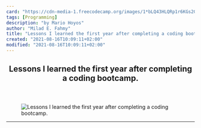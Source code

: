 ```yaml
---
card: "https://cdn-media-1.freecodecamp.org/images/1*bLQ43HLQRp1r6KGs2G7PsA.jpeg"
tags: [Programming]
description: "by Mario Hoyos"
author: "Milad E. Fahmy"
title: "Lessons I learned the first year after completing a coding bootcamp."
created: "2021-08-16T10:09:11+02:00"
modified: "2021-08-16T10:09:11+02:00"
---
```

<div class="site-wrapper">
<main id="site-main" class="site-main outer">
<div class="inner">
<article class="post-full post tag-programming tag-web-development tag-javascript tag-codingbootcamp tag-software-development ">
<header class="post-full-header">
<h1 class="post-full-title">Lessons I learned the first year after completing a coding bootcamp.</h1>
</header>
<figure class="post-full-image">
<picture>
<source media="(max-width: 700px)" sizes="1px" srcset="data:image/gif;base64,R0lGODlhAQABAIAAAAAAAP///yH5BAEAAAAALAAAAAABAAEAAAIBRAA7 1w">
<source media="(min-width: 701px)" sizes="(max-width: 800px) 400px,
(max-width: 1170px) 700px,
1400px" srcset="https://cdn-media-1.freecodecamp.org/images/1*bLQ43HLQRp1r6KGs2G7PsA.jpeg 300w,
https://cdn-media-1.freecodecamp.org/images/1*bLQ43HLQRp1r6KGs2G7PsA.jpeg 600w,
https://cdn-media-1.freecodecamp.org/images/1*bLQ43HLQRp1r6KGs2G7PsA.jpeg 1000w,
https://cdn-media-1.freecodecamp.org/images/1*bLQ43HLQRp1r6KGs2G7PsA.jpeg 2000w">
<img onerror="this.style.display='none'" src="https://cdn-media-1.freecodecamp.org/images/1*bLQ43HLQRp1r6KGs2G7PsA.jpeg" alt="Lessons I learned the first year after completing a coding bootcamp.">
</picture>
</figure>
<section class="post-full-content">
<div class="post-content medium-migrated-article">
</div>
<hr>
</section>
</article>
</div>
</main>
</div>
<!-- Google Tag Manager (noscript) -->
<!-- End Google Tag Manager (noscript) -->
